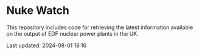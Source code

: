 # Nuke Watch

This repository includes code for retrieving the latest information available on the output of EDF nuclear power plants in the UK.

Last updated: 2024-08-01 18:16